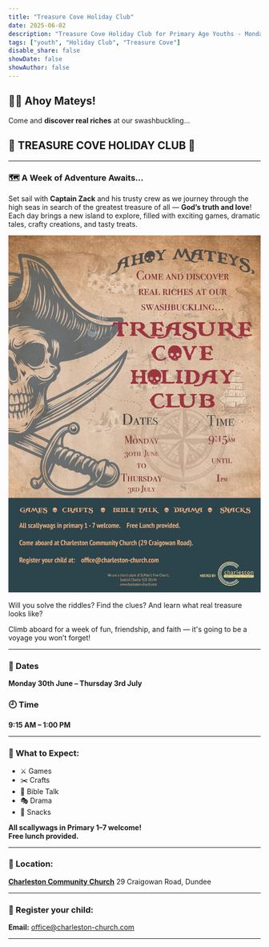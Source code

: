 ```yaml
---
title: "Treasure Cove Holiday Club"
date: 2025-06-02
description: "Treasure Cove Holiday Club for Primary Age Youths - Monday 30th June – Thursday 3rd July, 2025"
tags: ["youth", "Holiday Club", "Treasure Cove"]
disable_share: false
showDate: false
showAuthor: false
---
```


## 🏴‍☠️ Ahoy Mateys!

<p>Come and <strong>discover real riches</strong> at our swashbuckling...</p>

## 💎 TREASURE COVE HOLIDAY CLUB 💎

---

### 🗺️ A Week of Adventure Awaits...

Set sail with **Captain Zack** and his trusty crew as we journey through the high seas in search of the greatest treasure of all — **God’s truth and love**! Each day brings a new island to explore, filled with exciting games, dramatic tales, crafty creations, and tasty treats.

![Treasure Cove Holiday Club](../holiday-club-2025/tcholidayclub.jpg)

Will you solve the riddles? Find the clues? And learn what real treasure looks like?

Climb aboard for a week of fun, friendship, and faith — it's going to be a voyage you won’t forget!

---

### 📅 Dates
**Monday 30th June – Thursday 3rd July**  
### 🕘 Time
**9:15 AM – 1:00 PM**

---

### 🎉 What to Expect:
- ⚔️ Games  
- ✂️ Crafts  
- 📖 Bible Talk  
- 🎭 Drama  
- 🍪 Snacks  

**All scallywags in Primary 1–7 welcome!**  
**Free lunch provided.**

---

### 📍 Location:
[**Charleston Community Church**](../../../contact/#charleston-community-church)
29 Craigowan Road, Dundee

---

### 📧 Register your child:
**Email:** [office@charleston-church.com](mailto:office@charleston-church.com)

---
